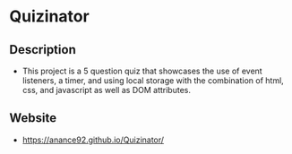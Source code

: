 # Quizinator
## Description
* This project is a 5 question quiz that showcases the use of event listeners, a timer, and using local storage with the combination of html, css, and javascript as well as DOM attributes.
## Website
* https://anance92.github.io/Quizinator/
